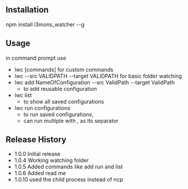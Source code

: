 ## Installation

  npm install l3mons_watcher --g


## Usage
in command prompt use 
* lwc [commands] for custom commands
* lwc --src VALIDPATH --target VALIDPATH for basic folder watching
* lwc add NameOfConfiguration --src ValidPath --target ValidPath 
    - to add reusable configuration
* lwc list
    - to show all saved configurations
* lwc run configurations
    - to run saved configurations,
    - can run multiple with , as its separator

## Release History

* 1.0.0 Initial release
* 1.0.4 Working watching folder
* 1.0.5 Added commands like add run and list
* 1.0.6 Added read me
* 1.0.10 used the child process instead of ncp
